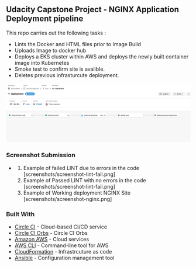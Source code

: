 ## Udacity Capstone Project - NGINX Application Deployment pipeline

This repo carries out the following tasks :  

- Lints the Docker and HTML files prior to Image Build 
- Uploads Image to docker hub  
- Deploys a EKS cluster within AWS and deploys the newly built container image into Kubernetes 
- Smoke test to confirm site is avalible.
- Deletes previous infrasturcute deployment.

![Diagram of CI/CD Pipeline we will be building.](screenshots/screenshot-pipeline.png)


### Screenshot Submission

- 
  1. Example of failed LINT due to errors in the code [screenshots/screenshot-lint-fail.png]
  2. Example of Passed LINT with no errors in the code [screenshots/screenshot-lint-fail.png]
  3. Example of Working deployment NGINX Site [screenshots/screenshot-nginx.png]


### Built With

- [Circle CI](www.circleci.com) - Cloud-based CI/CD service
- [Circle CI Orbs](https://circleci.com/developer/orbs/orb/circleci/docker) - Circle CI Orbs 
- [Amazon AWS](https://aws.amazon.com/) - Cloud services
- [AWS CLI](https://aws.amazon.com/cli/) - Command-line tool for AWS
- [CloudFormation](https://aws.amazon.com/cloudformation/) - Infrastrcuture as code
- [Ansible](https://www.ansible.com/) - Configuration management tool
